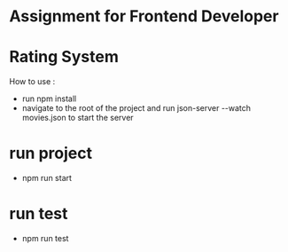 # Assignment for Frontend Developer
# Rating System 
How to use : 
* run npm install 
* navigate to the root of the project and run json-server --watch movies.json
 to start the server 
 # run project
* npm run start 

# run test
* npm run test


